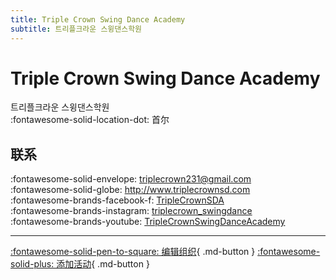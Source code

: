 ```yaml
---
title: Triple Crown Swing Dance Academy
subtitle: 트리플크라운 스윙댄스학원
---
```


# Triple Crown Swing Dance Academy

트리플크라운 스윙댄스학원  
:fontawesome-solid-location-dot: 首尔  


## 联系

:fontawesome-solid-envelope: <triplecrown231@gmail.com>  
:fontawesome-solid-globe: <http://www.triplecrownsd.com>  
:fontawesome-brands-facebook-f: [TripleCrownSDA](https://www.facebook.com/TripleCrownSDA)  
:fontawesome-brands-instagram: [triplecrown_swingdance](http://instagram.com/triplecrown_swingdance)  
:fontawesome-brands-youtube: [TripleCrownSwingDanceAcademy](https://youtube.com/TripleCrownSwingDanceAcademy)  

---

[:fontawesome-solid-pen-to-square: 编辑组织](https://github.com/swingdance/orgs/issues/new?assignees=&labels=update+org&projects=&template=03-update_entity.yml&title=Update%20Org%3A%20ko_KR%20%E2%80%A2%20Triple%20Crown%20Swing%20Dance%20Academy&region=ko_KR&id=triple-crown&name=Triple%20Crown%20Swing%20Dance%20Academy){ .md-button } [:fontawesome-solid-plus: 添加活动](https://github.com/swingdance/events/issues/new?assignees=&labels=add+event&projects=&template=02-add_entity.yml&title=Add%20Event%3A%20ko_KR%20%E2%80%A2%20%3CName%3E&region=ko_KR&province=Seoul&city=Seoul&org_id=triple-crown){ .md-button }
